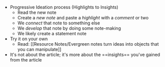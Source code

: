 - Progressive Ideation process (Highlights to Insights)
	- Read the new note
	- Create a *new note* and paste a *highlight* with a *comment* or two
	- We *connect* that note to something else
	- We *develop* that note by doing some note-making
	- We likely create a statement note
- Try it on your own
	- Read: [[Resource Notes/Evergreen notes turn ideas into objects that you can manipulate]]
- It's not about the article; it's more about the ==insights== you've gained from the article